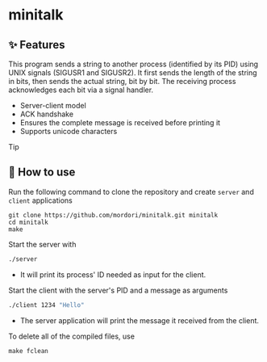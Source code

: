 # minitalk
## ✨ Features
This program sends a string to another process (identified by its PID) using UNIX signals (SIGUSR1 and SIGUSR2). It first sends the length of the string in bits, then sends the actual string, bit by bit. The receiving process acknowledges each bit via a signal handler.

- Server-client model
- ACK handshake
- Ensures the complete message is received before printing it
- Supports unicode characters

> [!TIP]
> ## 🚀 How to use
Run the following command to clone the repository and create `server` and `client` applications
``` git
git clone https://github.com/mordori/minitalk.git minitalk
cd minitalk
make
```
Start the server with
``` bash
./server
```
- It will print its process' ID needed as input for the client.

Start the client with the server's PID and a message as arguments
``` bash
./client 1234 "Hello"
```
- The server application will print the message it received from the client.

To delete all of the compiled files, use
``` Makefile
make fclean
```
